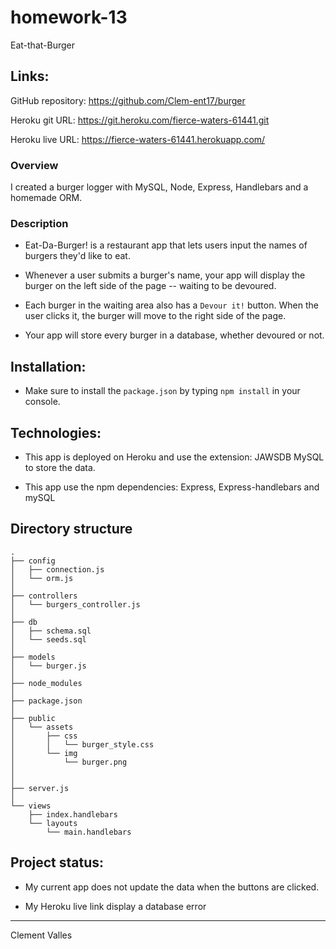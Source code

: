 # homework-13

Eat-that-Burger


## Links:

GitHub repository: 
https://github.com/Clem-ent17/burger

Heroku git URL:
https://git.heroku.com/fierce-waters-61441.git

Heroku live URL:
https://fierce-waters-61441.herokuapp.com/


### Overview

I created a burger logger with MySQL, Node, Express, Handlebars and a homemade ORM. 


### Description

* Eat-Da-Burger! is a restaurant app that lets users input the names of burgers they'd like to eat.

* Whenever a user submits a burger's name, your app will display the burger on the left side of the page -- waiting to be devoured.

* Each burger in the waiting area also has a `Devour it!` button. When the user clicks it, the burger will move to the right side of the page.

* Your app will store every burger in a database, whether devoured or not.


## Installation:

* Make sure to install the `package.json` by typing `npm install` in your console.


## Technologies:

* This app is deployed on Heroku and use the extension: JAWSDB MySQL to store the data.

* This app use the npm dependencies: Express, Express-handlebars and mySQL


## Directory structure

```
.
├── config
│   ├── connection.js
│   └── orm.js
│ 
├── controllers
│   └── burgers_controller.js
│
├── db
│   ├── schema.sql
│   └── seeds.sql
│
├── models
│   └── burger.js
│ 
├── node_modules
│ 
├── package.json
│
├── public
│   └── assets
│       ├── css
│       │   └── burger_style.css
│       └── img
│           └── burger.png
│   
│
├── server.js
│
└── views
    ├── index.handlebars
    └── layouts
        └── main.handlebars
```

## Project status:

* My current app does not update the data when the buttons are clicked.

* My Heroku live link display a database error

- - -

Clement Valles